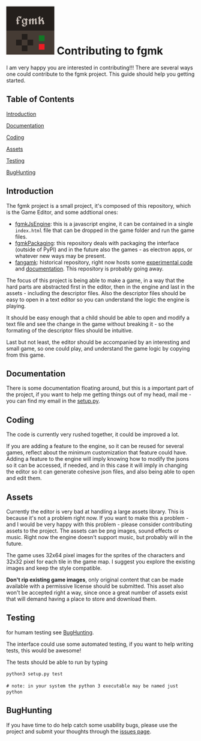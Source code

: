 ![Icon](iconTiny.png) Contributing to fgmk
==========================================

I am very happy you are interested in contributing!!!
There are several ways one could contribute to the fgmk project. This guide
should help you getting started.

## Table of Contents

[Introduction](#introduction)

[Documentation](#documentation)

[Coding](#coding)

[Assets](#assets)

[Testing](#testing)

[BugHunting](#bughunting)


## Introduction

The fgmk project is a small project, it's composed of this repository, which
is the Game Editor, and some addtional ones:

- [fgmkJsEngine](https://github.com/ericoporto/fgmkJsEngine): this is a
javascript engine, it can be contained in a single `index.html` file that can
be dropped in the game folder and run the game files.
- [fgmkPackaging](https://github.com/ericoporto/fgmkPackaging): this repository
deals with packaging the interface (outside of PyPI) and in the future also the
games - as electron apps, or whatever new ways may be present.
- [fangamk](https://github.com/ericoporto/fangamk): historical repository, right
now hosts some [experimental code](https://github.com/ericoporto/fangamk/tree/master/GameMusic)
and [documentation](https://github.com/ericoporto/fangamk/tree/master/Descriptor).
This repository is probably going away.

The focus of this project is being able to make a game, in a way that the hard
parts are abstracted first in the editor, then in the engine and last in the
assets - including the descriptor files. Also the descriptor files should be
easy to open in a text editor so you can understand the logic the engine is
playing.

It should be easy enough that a child should be able to open and modify a text
file and see the change in the game without breaking it - so the formating
of the descriptor files should be intuitive.

Last but not least, the editor should be accompanied by an interesting and small
game, so one could play, and understand the game logic by copying from this
game.

## Documentation

There is some documentation floating around, but this is a important part of the
project, if you want to help me getting things out of my head, mail me - you can
find my email in the [setup.py](https://github.com/ericoporto/fgmk/blob/master/setup.py).

## Coding

The code is currently very rushed together, it could be improved a lot.

If you are adding a feature to the engine, so it can be reused for several
games, reflect about the minimum customization that feature could have. Adding
a feature to the engine will imply knowing how to modify the jsons so it can
be accessed, if needed, and in this case it will imply in changing the editor so
it can generate cohesive json files, and also being able to open and edit them.

## Assets

Currently the editor is very bad at handling a large assets library. This is
because it's not a problem right now. If you want to make this a problem - and
I would be very happy with this problem - please consider contributing assets to
the project. The assets can be png images, sound effects or music. Right now the
engine doesn't support music, but probably will in the future.

The game uses 32x64 pixel images for the sprites of the characters and 32x32
pixel for each tile in the game map. I suggest you explore the existing images
and keep the style compatible.

**Don't rip existing game images**, only original content that can be made
available with a permissive license should be submitted. This asset also won't
be accepted right a way, since once a great number of assets exist that will
demand having a place to store and download them.

## Testing

for humam testing see [BugHunting](#bughunting).

The interface could use some automated testing, if you want to help writing
tests, this would be awesome!

The tests should be able to run by typing

    python3 setup.py test

    # note: in your system the python 3 executable may be named just python

## BugHunting

If you have time to do help catch some usability bugs, please use the project
and submit your thoughts through the [issues page](https://github.com/ericoporto/fgmk/issues).
